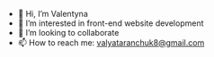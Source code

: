 - 👋 Hi, I’m  Valentyna
- 👀 I’m interested in front-end website development
- 💞️ I’m looking to collaborate
- 📫 How to reach me: valyataranchuk8@gmail.com

<!---
valentyna88/valentyna88 is a ✨ special ✨ repository because its `README.md` (this file) appears on your GitHub profile.
You can click the Preview link to take a look at your changes.
--->
